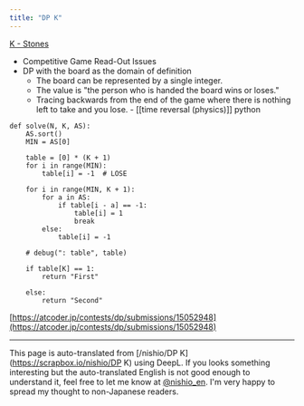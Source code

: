 ```yaml
---
title: "DP K"
---
```


[K - Stones](https://atcoder.jp/contests/dp/tasks/dp_k)
- Competitive Game Read-Out Issues
- DP with the board as the domain of definition
    - The board can be represented by a single integer.
    - The value is "the person who is handed the board wins or loses."
    - Tracing backwards from the end of the game where there is nothing left to take and you lose.
            - [[time reversal (physics)]]
python

```
def solve(N, K, AS):
    AS.sort()
    MIN = AS[0]
 
    table = [0] * (K + 1)
    for i in range(MIN):
        table[i] = -1  # LOSE
 
    for i in range(MIN, K + 1):
        for a in AS:
            if table[i - a] == -1:
                table[i] = 1
                break
        else:
            table[i] = -1
 
    # debug(": table", table)
 
    if table[K] == 1:
        return "First"
 
    else:
        return "Second"
```

[https://atcoder.jp/contests/dp/submissions/15052948](https://atcoder.jp/contests/dp/submissions/15052948)

---
This page is auto-translated from [/nishio/DP K](https://scrapbox.io/nishio/DP K) using DeepL. If you looks something interesting but the auto-translated English is not good enough to understand it, feel free to let me know at [@nishio_en](https://twitter.com/nishio_en). I'm very happy to spread my thought to non-Japanese readers.